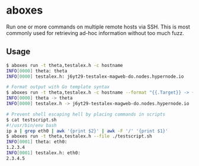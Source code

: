 # aboxes

Run one or more commands on multiple remote hosts via SSH.
This is most commonly used for retrieving ad-hoc information without too much fuzz.

## Usage

```bash
$ aboxes run -t theta,testalex.h -c hostname
INFO[0000] theta: theta
INFO[0000] testalex.h: j6yt29-testalex-magweb-do.nodes.hypernode.io

# Format output with Go template syntax
$ aboxes run -t theta,testalex.h -c hostname --format "{{.Target}} -> {{.Stdout}}"
INFO[0000] theta -> theta
INFO[0000] testalex.h -> j6yt29-testalex-magweb-do.nodes.hypernode.io

# Prevent shell escaping hell by placing commands in scripts
$ cat testscript.sh
#!/usr/bin/env bash
ip a | grep eth0 | awk '{print $2}' | awk -F '/' '{print $1}'
$ aboxes run -t theta,testalex.h --file ./testscript.sh
INFO[0001] theta: eth0:
1.2.3.4
INFO[0001] testalex.h: eth0:
2.3.4.5
```
